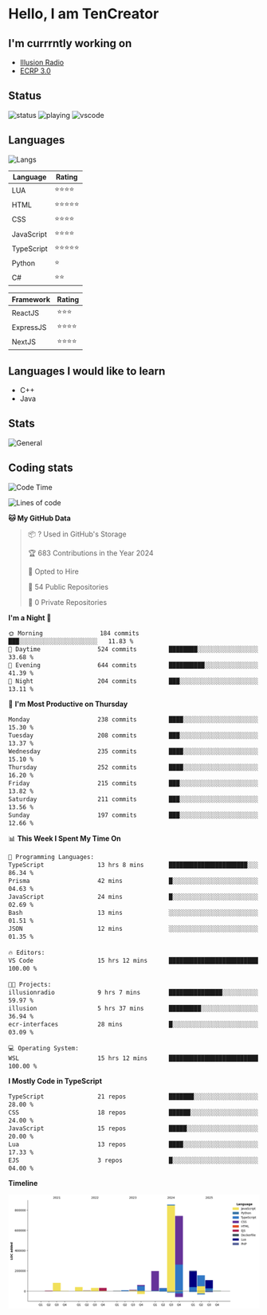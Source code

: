 # Hello, I am TenCreator

## I'm currrntly working on
- [Illusion Radio](https://illusionradio.co.uk/)
- [ECRP 3.0](http://github.com/Emerald-Coast-Roleplay/)

## Status
![status](https://api.statusbadges.me/badge/status/518334475038359555?simple=true&style=for-the-badge)
![playing](https://api.statusbadges.me/badge/playing/518334475038359555?style=for-the-badge)
![vscode](https://api.statusbadges.me/badge/vscode/518334475038359555?style=for-the-badge)

## Languages
![Langs](https://github-readme-stats.vercel.app/api/top-langs/?username=tencreator&layout=compact&theme=radical)


|Language|Rating|
|--------|------|
|LUA|⭐️⭐️⭐️⭐️|
|HTML|⭐️⭐️⭐️⭐️⭐️|
|CSS|⭐️⭐️⭐️⭐️|
|JavaScript|⭐️⭐️⭐️⭐️|
|TypeScript|⭐️⭐️⭐️⭐️⭐️|
|Python|⭐️|
|C#|⭐️⭐️ |

|Framework|Rating|
|--------|------|
|ReactJS|⭐️⭐️⭐|
|ExpressJS|⭐️⭐️⭐️⭐️|
|NextJS|⭐️⭐️⭐⭐️|

## Languages I would like to learn
- C++
- Java

## Stats
![General](https://github-readme-stats.vercel.app/api?username=tencreator&show_icons=true&theme=radical)

## Coding stats

<!--START_SECTION:waka-->
![Code Time](http://img.shields.io/badge/Code%20Time-308%20hrs%2019%20mins-blue)

![Lines of code](https://img.shields.io/badge/From%20Hello%20World%20I%27ve%20Written-1.8%20million%20lines%20of%20code-blue)

**🐱 My GitHub Data** 

> 📦 ? Used in GitHub's Storage 
 > 
> 🏆 683 Contributions in the Year 2024
 > 
> 💼 Opted to Hire
 > 
> 📜 54 Public Repositories 
 > 
> 🔑 0 Private Repositories 
 > 
**I'm a Night 🦉** 

```text
🌞 Morning                184 commits         ███░░░░░░░░░░░░░░░░░░░░░░   11.83 % 
🌆 Daytime                524 commits         ████████░░░░░░░░░░░░░░░░░   33.68 % 
🌃 Evening                644 commits         ██████████░░░░░░░░░░░░░░░   41.39 % 
🌙 Night                  204 commits         ███░░░░░░░░░░░░░░░░░░░░░░   13.11 % 
```
📅 **I'm Most Productive on Thursday** 

```text
Monday                   238 commits         ████░░░░░░░░░░░░░░░░░░░░░   15.30 % 
Tuesday                  208 commits         ███░░░░░░░░░░░░░░░░░░░░░░   13.37 % 
Wednesday                235 commits         ████░░░░░░░░░░░░░░░░░░░░░   15.10 % 
Thursday                 252 commits         ████░░░░░░░░░░░░░░░░░░░░░   16.20 % 
Friday                   215 commits         ███░░░░░░░░░░░░░░░░░░░░░░   13.82 % 
Saturday                 211 commits         ███░░░░░░░░░░░░░░░░░░░░░░   13.56 % 
Sunday                   197 commits         ███░░░░░░░░░░░░░░░░░░░░░░   12.66 % 
```


📊 **This Week I Spent My Time On** 

```text
💬 Programming Languages: 
TypeScript               13 hrs 8 mins       ██████████████████████░░░   86.34 % 
Prisma                   42 mins             █░░░░░░░░░░░░░░░░░░░░░░░░   04.63 % 
JavaScript               24 mins             █░░░░░░░░░░░░░░░░░░░░░░░░   02.69 % 
Bash                     13 mins             ░░░░░░░░░░░░░░░░░░░░░░░░░   01.51 % 
JSON                     12 mins             ░░░░░░░░░░░░░░░░░░░░░░░░░   01.35 % 

🔥 Editors: 
VS Code                  15 hrs 12 mins      █████████████████████████   100.00 % 

🐱‍💻 Projects: 
illusionradio            9 hrs 7 mins        ███████████████░░░░░░░░░░   59.97 % 
illusion                 5 hrs 37 mins       █████████░░░░░░░░░░░░░░░░   36.94 % 
ecr-interfaces           28 mins             █░░░░░░░░░░░░░░░░░░░░░░░░   03.09 % 

💻 Operating System: 
WSL                      15 hrs 12 mins      █████████████████████████   100.00 % 
```

**I Mostly Code in TypeScript** 

```text
TypeScript               21 repos            ███████░░░░░░░░░░░░░░░░░░   28.00 % 
CSS                      18 repos            ██████░░░░░░░░░░░░░░░░░░░   24.00 % 
JavaScript               15 repos            █████░░░░░░░░░░░░░░░░░░░░   20.00 % 
Lua                      13 repos            ████░░░░░░░░░░░░░░░░░░░░░   17.33 % 
EJS                      3 repos             █░░░░░░░░░░░░░░░░░░░░░░░░   04.00 % 
```



**Timeline**

![Lines of Code chart](https://raw.githubusercontent.com/tencreator/tencreator/main/assets/bar_graph.png)


<!--END_SECTION:waka-->
